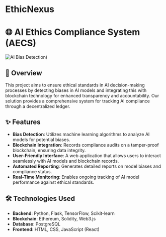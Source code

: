 # EthicNexus
# 🌐 AI Ethics Compliance System (AECS)

![AI Bias Detection](https://viso.ai/wp-content/uploads/2024/04/bias-detection-computer-vision-scaled.jpg))

## 🚀 Overview
This project aims to ensure ethical standards in AI decision-making processes by detecting biases in AI models and integrating this with blockchain technology for enhanced transparency and accountability. Our solution provides a comprehensive system for tracking AI compliance through a decentralized ledger.

## ✨ Features
- **Bias Detection**: Utilizes machine learning algorithms to analyze AI models for potential biases.
- **Blockchain Integration**: Records compliance audits on a tamper-proof blockchain, ensuring data integrity.
- **User-Friendly Interface**: A web application that allows users to interact seamlessly with AI models and blockchain records.
- **Automated Reporting**: Generates detailed reports on model biases and compliance status.
- **Real-Time Monitoring**: Enables ongoing tracking of AI model performance against ethical standards.

## 🛠 Technologies Used
- **Backend**: Python, Flask, TensorFlow, Scikit-learn
- **Blockchain**: Ethereum, Solidity, Web3.js
- **Database**: PostgreSQL
- **Frontend**: HTML, CSS, JavaScript (React)

